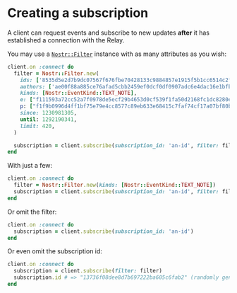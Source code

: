 # Creating a subscription

A client can request events and subscribe to new updates __after__ it has established a connection with the Relay.

You may use a [`Nostr::Filter`](https://www.rubydoc.info/gems/nostr/Nostr/Filter) instance with as many attributes as
you wish:

```ruby
client.on :connect do
  filter = Nostr::Filter.new(
    ids: ['8535d5e2d7b9dc07567f676fbe70428133c9884857e1915f5b1cc6514c2fdff8'],
    authors: ['ae00f88a885ce76afad5cbb2459ef0dcf0df0907adc6e4dac16e1bfbd7074577'],
    kinds: [Nostr::EventKind::TEXT_NOTE],
    e: ["f111593a72cc52a7f0978de5ecf29b4653d0cf539f1fa50d2168fc1dc8280e52"],
    p: ["f1f9b0996d4ff1bf75e79e4cc8577c89eb633e68415c7faf74cf17a07bf80bd8"],
    since: 1230981305,
    until: 1292190341,
    limit: 420,
  )

  subscription = client.subscribe(subscription_id: 'an-id', filter: filter)
end
```

With just a few:

```ruby
client.on :connect do
  filter = Nostr::Filter.new(kinds: [Nostr::EventKind::TEXT_NOTE])
  subscription = client.subscribe(subscription_id: 'an-id', filter: filter)
end
```

Or omit the filter:

```ruby
client.on :connect do
  subscription = client.subscribe(subscription_id: 'an-id')
end
```

Or even omit the subscription id:

```ruby
client.on :connect do
  subscription = client.subscribe(filter: filter)
  subscription.id # => "13736f08dee8d7b697222ba605c6fab2" (randomly generated)
end
```
